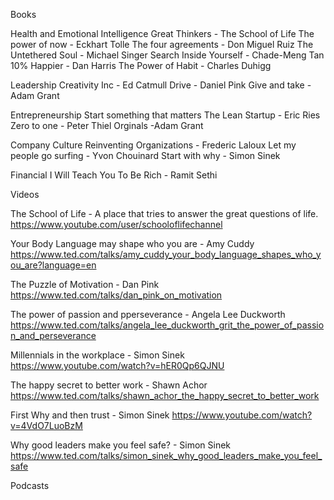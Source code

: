 Books 

Health and Emotional Intelligence
Great Thinkers - The School of Life 
The power of now - Eckhart Tolle 
The four agreements - Don Miguel Ruiz 
The Untethered Soul - Michael Singer 
Search Inside Yourself - Chade-Meng Tan 
10% Happier - Dan Harris 
The Power of Habit - Charles Duhigg 

Leadership 
Creativity Inc - Ed Catmull 
Drive - Daniel Pink 
Give and take - Adam Grant 

Entrepreneurship
Start something that matters 
The Lean Startup - Eric Ries 
Zero to one - Peter Thiel 
Orginals -Adam Grant 

Company Culture 
Reinventing Organizations - Frederic Laloux 
Let my people go surfing - Yvon Chouinard 
Start with why - Simon Sinek 

Financial 
I Will Teach You To Be Rich - Ramit Sethi 

Videos 

The School of Life - A place that tries to answer the great questions of life.  
https://www.youtube.com/user/schooloflifechannel

Your Body Language may shape who you are - Amy Cuddy 
https://www.ted.com/talks/amy_cuddy_your_body_language_shapes_who_you_are?language=en

The Puzzle of Motivation - Dan Pink 
https://www.ted.com/talks/dan_pink_on_motivation

The power of passion and pperseverance - Angela Lee Duckworth 
https://www.ted.com/talks/angela_lee_duckworth_grit_the_power_of_passion_and_perseverance

Millennials in the workplace - Simon Sinek 
https://www.youtube.com/watch?v=hER0Qp6QJNU

The happy secret to better work - Shawn Achor 
https://www.ted.com/talks/shawn_achor_the_happy_secret_to_better_work

First Why and then trust - Simon Sinek 
https://www.youtube.com/watch?v=4VdO7LuoBzM

Why good leaders make you feel safe? - Simon Sinek 
https://www.ted.com/talks/simon_sinek_why_good_leaders_make_you_feel_safe

Podcasts 

